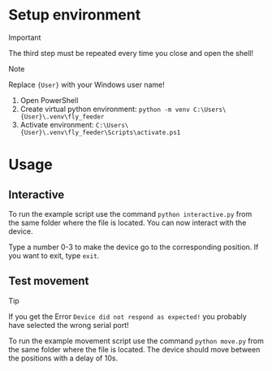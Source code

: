# Setup environment

> [!IMPORTANT]
> The third step must be repeated every time you close and open the shell!

> [!NOTE]
> Replace ```{User}``` with your Windows user name!

1. Open PowerShell
2. Create virtual python environment: ```python -m venv C:\Users\{User}\.venv\fly_feeder```
3. Activate environment: ```C:\Users\{User}\.venv\fly_feeder\Scripts\activate.ps1```

# Usage

## Interactive

To run the example script use the command ```python interactive.py``` from the same folder where the file is located.
You can now interact with the device.

Type a number 0-3 to make the device go to the corresponding position. If you want to exit, type ```exit```.


## Test movement

> [!TIP]
> If you get the Error ```Device did not respond as expected!``` you probably have selected the wrong serial port!

To run the example movement script use the command ```python move.py``` from the same folder where the file is located.
The device should move between the positions with a delay of $10\mathrm{s}$.
